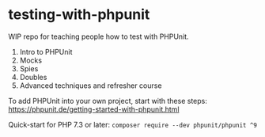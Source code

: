 # testing-with-phpunit
WIP repo for teaching people how to test with PHPUnit.

1. Intro to PHPUnit
2. Mocks
3. Spies
4. Doubles
5. Advanced techniques and refresher course

To add PHPUnit into your own project, start with these steps:
https://phpunit.de/getting-started-with-phpunit.html

Quick-start for PHP 7.3 or later:
`composer require --dev phpunit/phpunit ^9`
